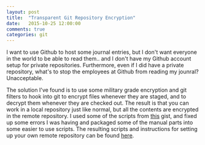 ```yaml
---
layout: post
title:  "Transparent Git Repository Encryption"
date:   2015-10-25 12:00:00
comments: true
categories: git
---
```


I want to use Github to host some journal entries, but I don't want everyone in the world to be able to read them.. and I don't have my Github account setup for private repositories. Furthermore, even if I did have a private repository, what's to stop the employees at Github from reading my jounral? Unacceptable.

The solution I've found is to use some military grade encryption and git filters to hook into git to encrypt files whenever they are staged, and to decrypt them whenever they are checked out. The result is that you can work in a local repository just like normal, but all the contents are encrypted in the remote repository. I used some of the scripts from [this][trans-encryption] gist, and fixed up some errors I was having and packaged some of the manual parts into some easier to use scripts. The resulting scripts and instructions for setting up your own remote repository can be found [here][elias-gitencrypt].

[trans-encryption]: https://gist.github.com/shadowhand/873637
[elias-gitencrypt]: https://github.com/eliasbagley/gitencrypt/
